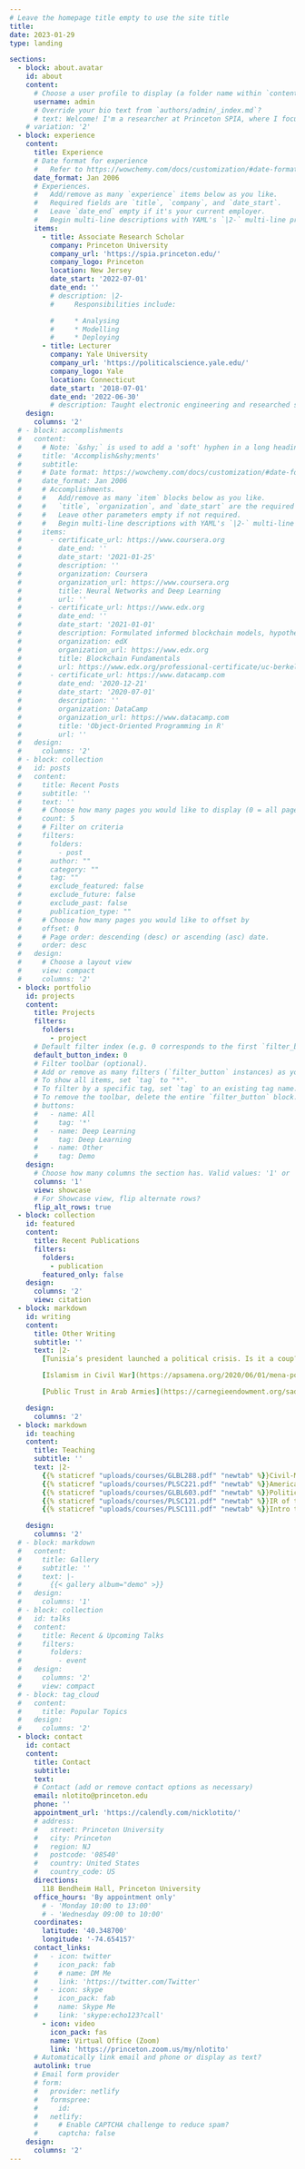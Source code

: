 ```yaml
---
# Leave the homepage title empty to use the site title
title:
date: 2023-01-29
type: landing

sections:
  - block: about.avatar
    id: about
    content:
      # Choose a user profile to display (a folder name within `content/authors/`)
      username: admin
      # Override your bio text from `authors/admin/_index.md`?
      # text: Welcome! I'm a researcher at Princeton SPIA, where I focus on civil-military relations and political violence, with an emphasis on North Africa and the Middle East.
    # variation: '2'
  - block: experience
    content:
      title: Experience
      # Date format for experience
      #   Refer to https://wowchemy.com/docs/customization/#date-format
      date_format: Jan 2006
      # Experiences.
      #   Add/remove as many `experience` items below as you like.
      #   Required fields are `title`, `company`, and `date_start`.
      #   Leave `date_end` empty if it's your current employer.
      #   Begin multi-line descriptions with YAML's `|2-` multi-line prefix.
      items:
        - title: Associate Research Scholar
          company: Princeton University
          company_url: 'https://spia.princeton.edu/'
          company_logo: Princeton
          location: New Jersey
          date_start: '2022-07-01'
          date_end: ''
          # description: |2-
          #     Responsibilities include:

          #     * Analysing
          #     * Modelling
          #     * Deploying
        - title: Lecturer
          company: Yale University
          company_url: 'https://politicalscience.yale.edu/'
          company_logo: Yale
          location: Connecticut
          date_start: '2018-07-01'
          date_end: '2022-06-30'
          # description: Taught electronic engineering and researched semiconductor physics.
    design:
      columns: '2'
  # - block: accomplishments
  #   content:
  #     # Note: `&shy;` is used to add a 'soft' hyphen in a long heading.
  #     title: 'Accomplish&shy;ments'
  #     subtitle:
  #     # Date format: https://wowchemy.com/docs/customization/#date-format
  #     date_format: Jan 2006
  #     # Accomplishments.
  #     #   Add/remove as many `item` blocks below as you like.
  #     #   `title`, `organization`, and `date_start` are the required parameters.
  #     #   Leave other parameters empty if not required.
  #     #   Begin multi-line descriptions with YAML's `|2-` multi-line prefix.
  #     items:
  #       - certificate_url: https://www.coursera.org
  #         date_end: ''
  #         date_start: '2021-01-25'
  #         description: ''
  #         organization: Coursera
  #         organization_url: https://www.coursera.org
  #         title: Neural Networks and Deep Learning
  #         url: ''
  #       - certificate_url: https://www.edx.org
  #         date_end: ''
  #         date_start: '2021-01-01'
  #         description: Formulated informed blockchain models, hypotheses, and use cases.
  #         organization: edX
  #         organization_url: https://www.edx.org
  #         title: Blockchain Fundamentals
  #         url: https://www.edx.org/professional-certificate/uc-berkeleyx-blockchain-fundamentals
  #       - certificate_url: https://www.datacamp.com
  #         date_end: '2020-12-21'
  #         date_start: '2020-07-01'
  #         description: ''
  #         organization: DataCamp
  #         organization_url: https://www.datacamp.com
  #         title: 'Object-Oriented Programming in R'
  #         url: ''
  #   design:
  #     columns: '2'
  # - block: collection
  #   id: posts
  #   content:
  #     title: Recent Posts
  #     subtitle: ''
  #     text: ''
  #     # Choose how many pages you would like to display (0 = all pages)
  #     count: 5
  #     # Filter on criteria
  #     filters:
  #       folders:
  #         - post
  #       author: ""
  #       category: ""
  #       tag: ""
  #       exclude_featured: false
  #       exclude_future: false
  #       exclude_past: false
  #       publication_type: ""
  #     # Choose how many pages you would like to offset by
  #     offset: 0
  #     # Page order: descending (desc) or ascending (asc) date.
  #     order: desc
  #   design:
  #     # Choose a layout view
  #     view: compact
  #     columns: '2'
  - block: portfolio
    id: projects
    content:
      title: Projects
      filters:
        folders:
          - project
      # Default filter index (e.g. 0 corresponds to the first `filter_button` instance below).
      default_button_index: 0
      # Filter toolbar (optional).
      # Add or remove as many filters (`filter_button` instances) as you like.
      # To show all items, set `tag` to "*".
      # To filter by a specific tag, set `tag` to an existing tag name.
      # To remove the toolbar, delete the entire `filter_button` block.
      # buttons:
      #   - name: All
      #     tag: '*'
      #   - name: Deep Learning
      #     tag: Deep Learning
      #   - name: Other
      #     tag: Demo
    design:
      # Choose how many columns the section has. Valid values: '1' or '2'.
      columns: '1'
      view: showcase
      # For Showcase view, flip alternate rows?
      flip_alt_rows: true
  - block: collection
    id: featured
    content:
      title: Recent Publications
      filters:
        folders:
          - publication
        featured_only: false
    design:
      columns: '2'
      view: citation
  - block: markdown
    id: writing
    content:
      title: Other Writing
      subtitle: ''
      text: |2-
        [Tunisia’s president launched a political crisis. Is it a coup?](https://www.washingtonpost.com/politics/2021/07/29/tunisias-president-launched-political-crisis-is-it-coup/), *Washington Post*, July 29, 2021. {{% staticrefbtn "uploads/writing/monkeycage2021.pdf" %}}PDF{{% /staticrefbtn %}}

        [Islamism in Civil War](https://apsamena.org/2020/06/01/mena-politics-newsletter-31-spring-2020/), *APSA MENA Politics Newsletter 3*(1), Spring 2020. {{% staticrefbtn "uploads/writing/apsa-mena-politics-newsletter-spring-2020-1.pdf" %}}PDF{{% /staticrefbtn %}}

        [Public Trust in Arab Armies](https://carnegieendowment.org/sada/77610), *Sada*, Carnegie Middle East Center, Oct. 1, 2018. {{% staticrefbtn "uploads/writing/Public-Trust-in-Arab-Armies.pdf" %}}PDF{{% /staticrefbtn %}} {{% staticrefbtn "https://carnegieendowment.org/sada/77611?lang=ar" %}}عربي{{% /staticrefbtn %}}

    design:
      columns: '2'
  - block: markdown
    id: teaching
    content:
      title: Teaching
      subtitle: ''
      text: |2-
        {{% staticref "uploads/courses/GLBL288.pdf" "newtab" %}}Civil-Military Relations (Yale){{% /staticref %}}
        {{% staticref "uploads/courses/PLSC221.pdf" "newtab" %}}American Extremism (Yale){{% /staticref %}}
        {{% staticref "uploads/courses/GLBL603.pdf" "newtab" %}}Political Economy of Terrorism (Yale){{% /staticref %}}
        {{% staticref "uploads/courses/PLSC121.pdf" "newtab" %}}IR of the Middle East (Yale){{% /staticref %}}
        {{% staticref "uploads/courses/PLSC111.pdf" "newtab" %}}Intro to International Relations (Yale){{% /staticref %}}

    design:
      columns: '2'
  # - block: markdown
  #   content:
  #     title: Gallery
  #     subtitle: ''
  #     text: |-
  #       {{< gallery album="demo" >}}
  #   design:
  #     columns: '1'
  # - block: collection
  #   id: talks
  #   content:
  #     title: Recent & Upcoming Talks
  #     filters:
  #       folders:
  #         - event
  #   design:
  #     columns: '2'
  #     view: compact
  # - block: tag_cloud
  #   content:
  #     title: Popular Topics
  #   design:
  #     columns: '2'
  - block: contact
    id: contact
    content:
      title: Contact
      subtitle:
      text: 
      # Contact (add or remove contact options as necessary)
      email: nlotito@princeton.edu
      phone: ''
      appointment_url: 'https://calendly.com/nicklotito/'
      # address:
      #   street: Princeton University
      #   city: Princeton
      #   region: NJ
      #   postcode: '08540'
      #   country: United States
      #   country_code: US
      directions: 
        118 Bendheim Hall, Princeton University
      office_hours: 'By appointment only'
        # - 'Monday 10:00 to 13:00'
        # - 'Wednesday 09:00 to 10:00'
      coordinates:
        latitude: '40.348700'
        longitude: '-74.654157'
      contact_links:
      #   - icon: twitter
      #     icon_pack: fab
      #     # name: DM Me
      #     link: 'https://twitter.com/Twitter'
      #   - icon: skype
      #     icon_pack: fab
      #     name: Skype Me
      #     link: 'skype:echo123?call'
        - icon: video
          icon_pack: fas
          name: Virtual Office (Zoom)
          link: 'https://princeton.zoom.us/my/nlotito'
      # Automatically link email and phone or display as text?
      autolink: true
      # Email form provider
      # form:
      #   provider: netlify
      #   formspree:
      #     id:
      #   netlify:
      #     # Enable CAPTCHA challenge to reduce spam?
      #     captcha: false
    design:
      columns: '2'
---
```

